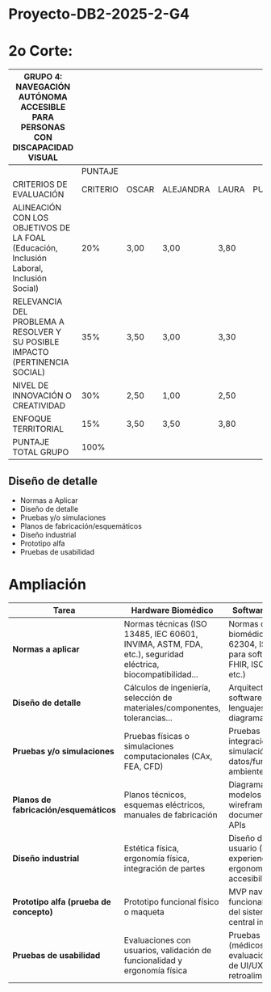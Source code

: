 # Proyecto-DB2-2025-2-G4
# 2o Corte: 
| GRUPO 4: NAVEGACIÓN AUTÓNOMA ACCESIBLE PARA PERSONAS CON DISCAPACIDAD VISUAL |          |       |           |       |         |
| ---------------------------------------------------------------------------------------- | -------- | ----- | --------- | ----- | ------: |
|                                                                                          | PUNTAJE  |       |           |       |         |
| CRITERIOS DE EVALUACIÓN                                                                  | CRITERIO | OSCAR | ALEJANDRA | LAURA | PUNTAJE |
| ALINEACIÓN CON LOS OBJETIVOS DE LA FOAL (Educación, Inclusión Laboral, Inclusión Social) | 20%      | 3,00  | 3,00      | 3,80  |    3,27 |
| RELEVANCIA DEL PROBLEMA A RESOLVER Y SU POSIBLE IMPACTO (PERTINENCIA SOCIAL)             | 35%      | 3,50  | 3,00      | 3,30  |    3,33 |
| NIVEL DE INNOVACIÓN O CREATIVIDAD                                                        | 30%      | 2,50  | 1,00      | 2,50  |    2,00 |
| ENFOQUE TERRITORIAL                                                                      | 15%      | 3,50  | 3,50      | 3,80  |    3,60 |
| PUNTAJE TOTAL GRUPO                                                                      | 100%     |       |           |       |    2,96 |


## Diseño de detalle
- Normas a Aplicar
- Diseño de detalle
- Pruebas y/o simulaciones
- Planos de fabricación/esquemáticos
- Diseño industrial
- Prototipo alfa
- Pruebas de usabilidad

# Ampliación

| **Tarea**                         | **Hardware Biomédico**                                                                              | **Software Biomédico**                                                                          |
|-----------------------------------------|-----------------------------------------------------------------------------------------------------|--------------------------------------------------------------------------------------------------|
| **Normas a aplicar**                    | Normas técnicas (ISO 13485, IEC 60601, INVIMA, ASTM, FDA, etc.), seguridad eléctrica, biocompatibilidad... | Normas de software biomédico (IEC 62304, ISO 13485 para software, HL7, FHIR, ISO 9241-210, etc.) |
| **Diseño de detalle**                   | Cálculos de ingeniería, selección de materiales/componentes, tolerancias...                             | Arquitectura de software, selección de lenguajes/frameworks, diagramas UML                       |
| **Pruebas y/o simulaciones**            | Pruebas físicas o simulaciones computacionales (CAx, FEA, CFD)                                      | Pruebas unitarias, de integración, simulación de datos/función en ambientes controlados           |
| **Planos de fabricación/esquemáticos**  | Planos técnicos, esquemas eléctricos, manuales de fabricación                                        | Diagramas de flujo, modelos de datos, wireframes, documentación de APIs                          |
| **Diseño industrial**                   | Estética física, ergonomía física, integración de partes                                            | Diseño de interfaz de usuario (UI), experiencia y ergonomía digital, accesibilidad (UX)           |
| **Prototipo alfa (prueba de concepto)** | Prototipo funcional físico o maqueta                                                                | MVP navegable o funcional, prototipo del sistema o módulo central implementado                   |
| **Pruebas de usabilidad**               | Evaluaciones con usuarios, validación de funcionalidad y ergonomía física                           | Pruebas con usuarios (médicos/pacientes), evaluación heurística de UI/UX, retroalimentación      |
